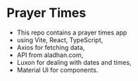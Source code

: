 # Prayer Times
- This repo contains a prayer times app
- using Vite, React, TypeScript,
- Axios for fetching data,
- API from aladhan.com,
- Luxon for dealing with dates and times,
- Material UI for components.
